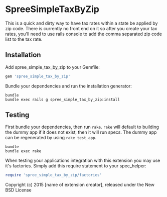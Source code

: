 SpreeSimpleTaxByZip
===================

This is a quick and dirty way to have tax rates within a state be applied by zip code.  There is currently no front end on it so after you create your tax rates, you'll need to use rails console to add the comma separated zip code list to the tax rate.

Installation
------------

Add spree_simple_tax_by_zip to your Gemfile:

```ruby
gem 'spree_simple_tax_by_zip'
```

Bundle your dependencies and run the installation generator:

```shell
bundle
bundle exec rails g spree_simple_tax_by_zip:install
```

Testing
-------

First bundle your dependencies, then run `rake`. `rake` will default to building the dummy app if it does not exist, then it will run specs. The dummy app can be regenerated by using `rake test_app`.

```shell
bundle
bundle exec rake
```

When testing your applications integration with this extension you may use it's factories.
Simply add this require statement to your spec_helper:

```ruby
require 'spree_simple_tax_by_zip/factories'
```

Copyright (c) 2015 [name of extension creator], released under the New BSD License
